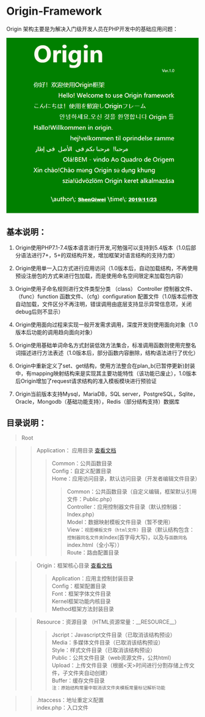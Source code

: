# Origin-Framework
Origin 架构主要是为解决入门级开发人员在PHP开发中的基础应用问题： 

![欢迎页](https://github.com/shenqiwei/Origin-Framework/blob/master/Screenshot/welcome.png)
## 基本说明：
1) Origin使用PHP7.1-7.4版本语言进行开发,可勉强可以支持到5.4版本（1.0后部分语法进行7+，5+的双结构开发，增加框架对语言结构的支持力度）

2) Origin使用单一入口方式进行应用访问（1.0版本后，自动加载结构，不再使用预设注册包的方式来进行包加载，而是使用命名空间限定来加载包内容）

3) Origin使用子命名规则进行文件类型分类 （class） Controller 控制器文件、（func）function 函数文件、（cfg）configuration 配置文件（1.0版本后修改自动加载，文件区分不再注明，错误调用由底层支持显示异常信息项，关闭debug后则不显示）

4) Origin使用面向过程来实现一般开发需求调用，深度开发则使用面向对象（1.0版本后功能的调用趋向面向对象）

5) Origin使用基础单词命名方式封装低效方法集合，标准调用函数则使用完整名词描述进行方法表述（1.0版本后，部分函数内容删除，结构语法进行了优化）

6) Origin中重新定义了set、get结构，使用方法整合在plan_b(已暂停更新)封装中，有mapping映射结构来是实现其主要功能特性（该功能已废止），1.0版本后Origin增加了request请求结构的准入模板模块进行预验证

7) Origin当前版本支持Mysql，MariaDB，SQL server，PostgreSQL，Sqlite，Oracle，Mongodb（基础功能支持），Redis（部分结构支持）数据库   

## 目录说明：
> Root

>>Application： 应用目录 <a href="https://github.com/shenqiwei/Origin-Framework/tree/master/Application">查看文档</a>  
>>>Common：公共函数目录  
Config：自定义配置目录  
Home：应用访问目录，默认访问目录（开发者编辑文件目录）  
>>>>Common：公共函数目录（自定义编辑，框架默认引用文件：Public.php）  
Controller：应用控制器文件目录（默认控制器：Index.php）  
Model：数据映射模板文件目录（暂不使用）  
View：`视图模板文件（html文件）`目录（默认结构包含：`控制器同名文件夹`Index(首字母大写)，以及与`函数同名`index.html（全小写））  
Route：路由配置目录  

>>Origin：框架核心目录 <a href="https://github.com/shenqiwei/Origin-Framework/tree/master/Origin">查看文档</a>  
>>>Application：应用主控制封装目录  
Config：框架配置目录  
Font：框架字体文件目录  
Kernel框架功能内核目录  
Method框架方法封装目录

>>Resource：资源目录  （HTML资源常量：\_\_RESOURCE__）
>>>Jscript：Javascript文件目录（已取消该结构预设）  
Media：多媒体文件目录（已取消该结构预设）  
Style：样式文件目录（已取消该结构预设）  
Public：公共文件目录（web资源文件，公共html）   
Upload：上传文件目录（根据<天>时间进行分割存储上传文件，子文件夹自动创建）   
Buffer：缓存文件目录   
`注：原始结构常量中取消该文件夹模板常量标记解析功能`

>>.htaccess：地址重定义配置  
>>index.php：入口文件  
